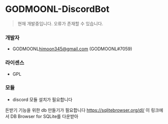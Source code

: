 # GODMOONL-DiscordBot
>현재 개발중입니다. 오류가 존재할 수 있습니다.
### 개발자
- GODMOONL<himoon345@gmail.com> (GODMOONL#7059)

### 라이센스
- GPL

### 모듈 
- discord 모듈 설치가 필요합니다

돈받기 기능을 위한 db 만들기가 필요합니다
<https://sqlitebrowser.org/dl/> 이 링크에서 DB Browser for SQLite를 다운받아 
